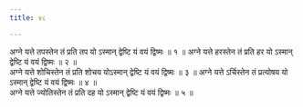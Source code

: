 ```yaml
---
title: ४८

---
```

अग्ने यत्ते तपस्तेन तं प्रति तप यो ऽस्मान् द्वेष्टि यं वयं द्विष्मः ॥ १ ॥ अग्ने यत्ते हरस्तेन तं प्रति हर यो ऽस्मान् द्वेष्टि यं वयं द्विष्मः ॥ २ ॥  
अग्ने यत्ते शोचिस्तेन तं प्रति शोचय योऽस्मान् द्वेष्टि यं वयं द्विष्मः ॥ ३ ॥ अग्ने यत्ते ऽर्चिस्तेन तं प्रत्योषय यो ऽस्मान् द्वेष्टि यं वयं द्विष्मः ॥ ४ ॥  
अग्ने यत्ते ज्योतिस्तेन तं प्रति दह यो ऽस्मान् द्वेष्टि यं वयं द्विष्मः ॥ ५ ॥  